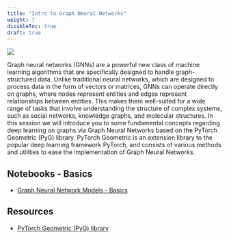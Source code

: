 ```yaml
---
title: "Intro to Graph Neural Networks"
weight: 7
disableToc: true
draft: true
---
```


![](https://images.datacamp.com/image/upload/v1658404112/Types_of_Graph_Neural_Networks_fd300394e8.png)

Graph neural networks (GNNs) are a powerful new class of machine learning algorithms that are specifically designed to handle graph-structured data. Unlike traditional neural networks, which are designed to process data in the form of vectors or matrices, GNNs can operate directly on graphs, where nodes represent entities and edges represent relationships between entities. This makes them well-suited for a wide range of tasks that involve understanding the structure of complex systems, such as social networks, knowledge graphs, and molecular structures. In this session we will introduce you to some fundamental concepts regarding deep learning on graphs via Graph Neural Networks based on the PyTorch Geometric (PyG) library. PyTorch Geometric is an extension library to the popular deep learning framework PyTorch, and consists of various methods and utilities to ease the implementation of Graph Neural Networks.

## Notebooks - Basics

* [Graph Neural Network Models - Basics](https://colab.research.google.com/github/aaubs/ds-master/blob/main/notebooks/M3_4_GNN_GCN.ipynb)



## Resources

- [PyTorch Geometric (PyG) library](https://pytorch-geometric.readthedocs.io/en/latest/modules/nn.html)
